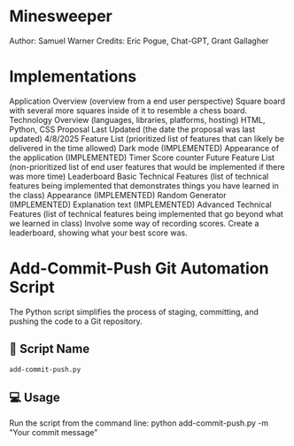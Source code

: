 # Minesweeper

Author: Samuel Warner
Credits: Eric Pogue, Chat-GPT, Grant Gallagher


# Implementations

Application Overview (overview from a end user perspective)
    Square board with several more squares inside of it to resemble a chess board.
Technology Overview (languages, libraries, platforms, hosting)
    HTML, Python, CSS
Proposal Last Updated (the date the proposal was last updated)
    4/8/2025
Feature List (prioritized list of features that can likely be delivered in the time allowed)
    Dark mode (IMPLEMENTED)
    Appearance of the application (IMPLEMENTED)
    Timer
    Score counter
Future Feature List (non-prioritized list of end user features that would be implemented if there was more time)
    Leaderboard
Basic Technical Features (list of technical features being implemented that demonstrates things you have learned in the class)
    Appearance (IMPLEMENTED)
    Random Generator (IMPLEMENTED)
    Explanation text (IMPLEMENTED)
Advanced Technical Features (list of technical features being implemented that go beyond what we learned in class)
    Involve some way of recording scores.
    Create a leaderboard, showing what your best score was.


# Add-Commit-Push Git Automation Script
The Python script simplifies the process of staging, committing, and pushing the code to a Git repository.

## 📄 Script Name
`add-commit-push.py`

## 💻 Usage
Run the script from the command line:
python add-commit-push.py -m "Your commit message"